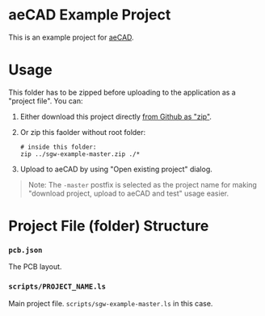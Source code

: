 # aeCAD Example Project 

This is an example project for [aeCAD](https://aktos.io/aecad).

# Usage 

This folder has to be zipped before uploading to the application as a "project file". You can:

1. Either download this project directly [from Github as "zip"](https://github.com/ceremcem/sgw-example/archive/master.zip).
2. Or zip this faolder without root folder: 

       # inside this folder:
       zip ../sgw-example-master.zip ./*

3. Upload to aeCAD by using "Open existing project" dialog. 

> Note: The `-master` postfix is selected as the project name for 
>       making "download project, upload to aeCAD and test" usage easier.

# Project File (folder) Structure 

### `pcb.json`

The PCB layout. 

### `scripts/PROJECT_NAME.ls` 

Main project file. `scripts/sgw-example-master.ls` in this case. 
